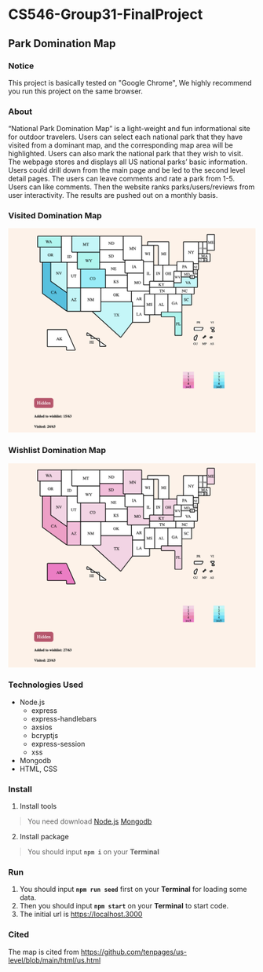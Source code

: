 ﻿# CS546-Group31-FinalProject

## Park Domination Map

### Notice
This project is basically tested on "Google Chrome", We highly recommend you run this project on the same browser.

### About
“National Park Domination Map” is a light-weight and fun informational site for outdoor travelers. Users can select each national park that they have visited from a dominant map, and the corresponding map area will be highlighted. Users can also mark the national park that they wish to visit.
The webpage stores and displays all US national parks’ basic information. Users could drill down from the main page and be led to the second level detail pages. The users can leave comments and rate a park from 1-5.
Users can like comments. Then the website ranks parks/users/reviews from user interactivity. The results are pushed out on a monthly basis.

### Visited Domination Map
![Visited map](/public/images/visited.png)

### Wishlist Domination Map
![Wishlist map](/public/images/wishlist.png)

### Technologies Used
* Node.js
  * express
  * express-handlebars
  * axsios
  * bcryptjs
  * express-session
  * xss
* Mongodb
* HTML, CSS

### Install
1. Install tools

>You need download
[Node.js](https://nodejs.org/en/download/)
[Mongodb](https://www.mongodb.com/try/download/community)

2. Install package

>You should input **`npm i`** on your **Terminal**

### Run

1. You should input **`npm run seed`** first on your **Terminal** for loading some data.
2. Then you should input **`npm start`** on your **Terminal** to start code.
3. The initial url is <https://localhost.3000>

### Cited
The map is cited from <https://github.com/tenpages/us-level/blob/main/html/us.html>
